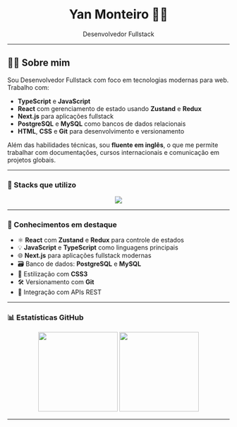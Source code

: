 <h1 align="center">Yan Monteiro 👨‍💻</h1>
<p align="center">Desenvolvedor Fullstack </p>

---
## 👨‍💻 Sobre mim

Sou Desenvolvedor Fullstack com foco em tecnologias modernas para web. Trabalho com:

- **TypeScript** e **JavaScript**
- **React** com gerenciamento de estado usando **Zustand** e **Redux**
- **Next.js** para aplicações fullstack
- **PostgreSQL** e **MySQL** como bancos de dados relacionais
- **HTML**, **CSS** e **Git** para desenvolvimento e versionamento

Além das habilidades técnicas, sou **fluente em inglês**, o que me permite trabalhar com documentações, cursos internacionais e comunicação em projetos globais.

---
### 🚀 Stacks que utilizo

<div align="center">
  <img src="https://skillicons.dev/icons?i=html,css,js,ts,react,nextjs,postgres,mysql,git" />
</div>

---

### 🧠 Conhecimentos em destaque

- ⚛️ **React** com **Zustand** e **Redux** para controle de estados
- 💡 **JavaScript** e **TypeScript** como linguagens principais
- 🌐 **Next.js** para aplicações fullstack modernas
- 🗃️ Banco de dados: **PostgreSQL** e **MySQL**
- 🎨 Estilização com **CSS3**
- 🛠️ Versionamento com **Git**
- 🔗 Integração com APIs REST

---

### 📊 Estatísticas GitHub

<p align="center">
  <img height="180em" src="https://github-readme-stats.vercel.app/api?username=yanalmeida2411&show_icons=true&theme=tokyonight&count_private=true" />
  <img height="180em" src="https://github-readme-stats.vercel.app/api/top-langs/?username=yanalmeida2411&layout=compact&theme=tokyonight" />
</p>

---
